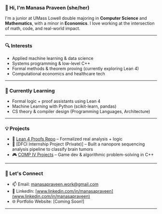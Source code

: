 ### 👋 Hi, I'm Manasa Praveen (she/her)

I'm a junior at UMass Lowell double majoring in **Computer Science** and **Mathematics**, with a minor in **Economics**. I love working at the intersection of math, code, and real-world impact.

---

### 🔍 Interests
- Applied machine learning & data science
- Systems programming & low-level C++
- Formal methods & theorem proving (currently exploring Lean 4)
- Computational economics and healthcare tech

---

### 🌱 Currently Learning
- Formal logic + proof assistants using Lean 4
- Machine Learning with Python (scikit-learn, pandas)
- CS theory & compiler design (Programming Languages, Architecture)

---

### 💡 Projects
- 🧠 [Lean 4 Proofs Repo](https://github.com/YOUR-USERNAME/lean4-repo) – Formalized real analysis + logic
- 🧬 [DFCI Internship Project (Private)] – Built a nanopore sequencing analysis pipeline to classify brain tumors
- 🎮 [COMP IV Projects](https://github.com/YOUR-USERNAME/comp-iv-projects) – Game dev & algorithmic problem-solving in C++

---

### 💬 Let's Connect
- 📫 Email: manasapraveen.work@gmail.com
- 💼 LinkedIn: [www.linkedin.com/in/manasapraveen](www.linkedin.com/in/manasapraveen)
- 🌐 Portfolio Website: [Coming Soon!]

---
<!---
manasa7958/manasa7958 is a ✨ special ✨ repository because its `README.md` (this file) appears on your GitHub profile.
You can click the Preview link to take a look at your changes.
--->
